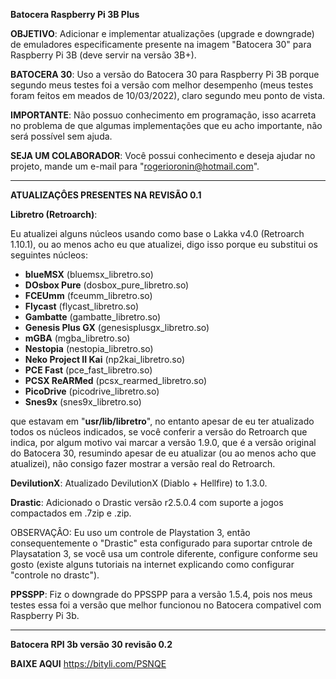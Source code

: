 **Batocera Raspberry Pi 3B Plus**

**OBJETIVO**:
Adicionar e implementar atualizações (upgrade e downgrade) de emuladores especificamente presente na imagem "Batocera 30" para Raspberry Pi 3B (deve servir na versão 3B+).

**BATOCERA 30**:
Uso a versão do Batocera 30 para Raspberry Pi 3B porque segundo meus testes foi a versão com melhor desempenho (meus testes foram feitos em meados de 10/03/2022), claro segundo meu ponto de vista.

**IMPORTANTE**:
Não possuo conhecimento em programação, isso acarreta no problema de que algumas implementações que eu acho importante, não será possível sem ajuda.

**SEJA UM COLABORADOR**:
Você possui conhecimento e deseja ajudar no projeto, mande um e-mail para "rogerioronin@hotmail.com".

---------------------------------------------------------------------------------------------------------------------------------------------------------

**ATUALIZAÇÔES PRESENTES NA REVISÃO 0.1**

**Libretro (Retroarch)**:

Eu atualizei alguns núcleos usando como base o Lakka v4.0 (Retroarch 1.10.1), ou ao menos acho eu que atualizei, digo isso porque eu substitui os seguintes núcleos:

- **blueMSX** (bluemsx_libretro.so)
- **DOsbox Pure** (dosbox_pure_libretro.so)
- **FCEUmm** (fceumm_libretro.so)
- **Flycast** (flycast_libretro.so)
- **Gambatte** (gambatte_libretro.so)
- **Genesis Plus GX** (genesisplusgx_libretro.so)
- **mGBA** (mgba_libretro.so)
- **Nestopia** (nestopia_libretro.so)
- **Neko Project II Kai** (np2kai_libretro.so)
- **PCE Fast** (pce_fast_libretro.so)
- **PCSX ReARMed** (pcsx_rearmed_libretro.so)
- **PicoDrive** (picodrive_libretro.so)
- **Snes9x** (snes9x_libretro.so)

que estavam em "**usr/lib/libretro**", no entanto apesar de eu ter atualizado todos os núcleos indicados, se você conferir a versão do Retroarch que indica, por algum motivo vai marcar a versão 1.9.0, que é a versão original do Batocera 30, resumindo apesar de eu atualizar (ou ao menos acho que atualizei), não consigo fazer mostrar a versão real do Retroarch.


**DevilutionX**:
Atualizado DevilutionX (Diablo + Hellfire) to 1.3.0.


**Drastic**:
Adicionado o Drastic versão r2.5.0.4 com suporte a jogos compactados em .7zip e .zip.

OBSERVAÇÂO: Eu uso um controle de Playstation 3, então consequentemente o "Drastic" esta configurado para suportar cntrole de Playsatation 3, se você usa um controle diferente, configure conforme seu gosto (existe alguns tutoriais na internet explicando como configurar "controle no drastc").

**PPSSPP**:
Fiz o downgrade do PPSSPP para a versão 1.5.4, pois nos meus testes essa foi a versão que melhor funcionou no Batocera compativel com Raspberry Pi 3b.

---------------------------------------------------------------------------------------------------------------------------------------------------------

**Batocera RPI 3b versão 30 revisão 0.2**

**BAIXE AQUI** https://bityli.com/PSNQE
